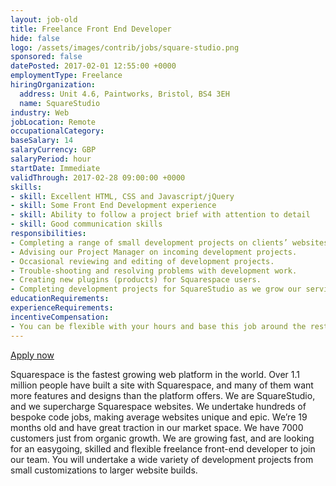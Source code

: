 ```yaml
---
layout: job-old
title: Freelance Front End Developer
hide: false
logo: /assets/images/contrib/jobs/square-studio.png
sponsored: false
datePosted: 2017-02-01 12:55:00 +0000
employmentType: Freelance
hiringOrganization:
  address: Unit 4.6, Paintworks, Bristol, BS4 3EH
  name: SquareStudio
industry: Web
jobLocation: Remote
occupationalCategory:
baseSalary: 14
salaryCurrency: GBP
salaryPeriod: hour
startDate: Immediate
validThrough: 2017-02-28 09:00:00 +0000
skills:
- skill: Excellent HTML, CSS and Javascript/jQuery
- skill: Some Front End Development experience
- skill: Ability to follow a project brief with attention to detail
- skill: Good communication skills
responsibilities:
- Completing a range of small development projects on clients’ websites.
- Advising our Project Manager on incoming development projects.
- Occasional reviewing and editing of development projects.
- Trouble-shooting and resolving problems with development work.
- Creating new plugins (products) for Squarespace users.
- Completing development projects for SquareStudio as we grow our service offering, enhance our store, and create!
educationRequirements:
experienceRequirements:
incentiveCompensation:
- You can be flexible with your hours and base this job around the rest of your life.
---
```

[Apply now](http://code.squarestud.io/opportunities)

Squarespace is the fastest growing web platform in the world. Over 1.1 million people have built a site with Squarespace, and many of them want more features and designs than the platform offers. We are SquareStudio, and we supercharge Squarespace websites. We undertake hundreds of bespoke code jobs, making average websites unique and epic. We’re 19 months old and have great traction in our market space. We have 7000 customers just from organic growth. We are growing fast, and are looking for an easygoing, skilled and flexible freelance front-end developer to join our team. You will undertake a wide variety of development projects from small customizations to larger website builds.
